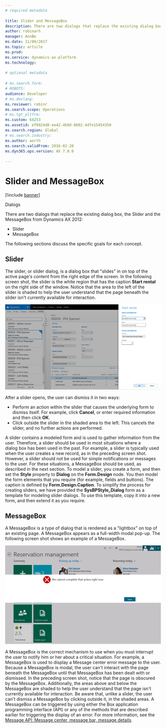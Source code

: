 ```yaml
---
# required metadata

title: Slider and MessageBox
description: There are two dialogs that replace the existing dialog box, the Slider and the MessageBox from Dynamics AX 2012. 
author: robinarh
manager: AnnBe
ms.date: 11/09/2017
ms.topic: article
ms.prod: 
ms.service: dynamics-ax-platform
ms.technology: 

# optional metadata

# ms.search.form: 
# ROBOTS: 
audience: Developer
# ms.devlang: 
ms.reviewer: robinr
ms.search.scope: Operations
# ms.tgt_pltfrm: 
ms.custom: 64253
ms.assetid: ef0924d0-ee42-4b0d-8602-4dfe15454350
ms.search.region: Global
# ms.search.industry: 
ms.author: aorth
ms.search.validFrom: 2016-02-28
ms.dyn365.ops.version: AX 7.0.0

---
```


# Slider and MessageBox

[!include [banner](../includes/banner.md)]

Dialogs

There are two dialogs that replace the existing dialog box, the Slider and the MessageBox from Dynamics AX 2012:

-   Slider
-   MessageBox

The following sections discuss the specific goals for each concept.

## Slider
The slider, or slider dialog, is a dialog box that "slides" in on top of the active page's content from the right edge of the screen. In the following screen shot, the slider is the white region that has the caption **Start rental** on the right side of the window. Notice that the area to the left of the slider is shaded to help the user understand that the page beneath the slider isn't currently available for interaction. 

[![slidermessagebox](./media/slidermessagebox.png)](./media/slidermessagebox.png) 

After a slider opens, the user can dismiss it in two ways:

-   Perform an action within the slider that causes the underlying form to dismiss itself. For example, click **Cancel**, or enter required information and then click **OK**.
-   Click outside the slider in the shaded area to the left. This cancels the slider, and no further actions are performed.

A slider contains a modeled form and is used to gather information from the user. Therefore, a slider should be used in most situations where a dialog box has been used in the past. For example, a slider is typically used when the user creates a new record, as in the preceding screen shot. However, a slider should not be used for simple notifications or messages to the user. For these situations, a MessageBox should be used, as described in the next section. To model a slider, you create a form, and then set the **Style** property to **Dialog** on the **Form.Design** node. You then model the form elements that you require (for example, fields and buttons). The caption is defined by **Form.Design.Caption**. To simplify the process for creating sliders, we have provided the **SysBPStyle\_Dialog** form as a template for modeling slider dialogs. To use this template, copy it into a new form, and then extend it as you require.

## MessageBox
A MessageBox is a type of dialog that is rendered as a "lightbox" on top of an existing page. A MessageBox appears as a full-width modal pop-up. The following screen shot shows an example of a MessageBox. 

[![2\_Dialog](./media/2_dialog.png)](./media/2_dialog.png) 

A MessageBox is the correct mechanism to use when you must interrupt the user to notify him or her about a critical situation. For example, a MessageBox is used to display a Message center error message to the user. Because a MessageBox is modal, the user can't interact with the page beneath the MessageBox until that MessageBox has been dealt with or dismissed. In the preceding screen shot, notice that the page is obscured by the MessageBox. Additionally, the areas above and below the MessageBox are shaded to help the user understand that the page isn't currently available for interaction. Be aware that, unlike a slider, the user can't dismiss a MessageBox by clicking outside it, in the shaded areas. A MessageBox can be triggered by using either the Box application programming interface (API) or any of the methods that are described earlier for triggering the display of an error. For more information, see the [Message API: Message center, message bar, message details](messaging-api-center-bar-details.md).



